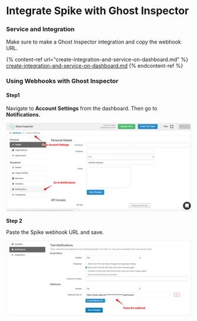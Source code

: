 # Integrate Spike with Ghost Inspector

### Service and Integration

Make sure to make a Ghost Inspector integration and copy the webhook URL.

{% content-ref url="create-integration-and-service-on-dashboard.md" %}
[create-integration-and-service-on-dashboard.md](create-integration-and-service-on-dashboard.md)
{% endcontent-ref %}



### Using Webhooks with Ghost Inspector



#### Step1

Navigate to **Account Settings** from the dashboard. Then go to **Notifications.**

![](<../.gitbook/assets/image (97) (1).png>)



**Step 2**

Paste the Spike webhook URL and save.

![](<../.gitbook/assets/image (122).png>)
